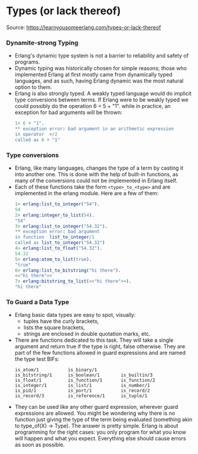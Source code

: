 # Types (or lack thereof)

Source: https://learnyousomeerlang.com/types-or-lack-thereof

### Dynamite-strong Typing

- Erlang's dynamic type system is not a barrier to reliability and safety of programs.
- Dynamic typing was historically chosen for simple reasons; those who implemented Erlang at first mostly came from dynamically typed languages, and as such, having Erlang dynamic was the most natural option to them.
- Erlang is also strongly typed. A weakly typed language would do implicit type conversions between terms. If Erlang were to be weakly typed we could possibly do the operation 6 = 5 + "1". while in practice, an exception for bad arguments will be thrown:
  ```erlang
  1> 6 + "1".
  ** exception error: bad argument in an arithmetic expression
  in operator  +/2
  called as 6 + "1"
  ```

### Type conversions

- Erlang, like many languages, changes the type of a term by casting it into another one. This is done with the help of built-in functions, as many of the conversions could not be implemented in Erlang itself.
- Each of these functions take the form `<type>_to_<type>` and are implemented in the erlang module. Here are a few of them:
  ```erlang
  1> erlang:list_to_integer("54").
  54
  2> erlang:integer_to_list(54).
  "54"
  3> erlang:list_to_integer("54.32").
  ** exception error: bad argument
  in function  list_to_integer/1
  called as list_to_integer("54.32")
  4> erlang:list_to_float("54.32").
  54.32
  5> erlang:atom_to_list(true).
  "true"
  6> erlang:list_to_bitstring("hi there").
  <<"hi there">>
  7> erlang:bitstring_to_list(<<"hi there">>).
  "hi there"
  ```

### To Guard a Data Type

- Erlang basic data types are easy to spot, visually:
  - tuples have the curly brackets,
  - lists the square brackets,
  - strings are enclosed in double quotation marks, etc.
- There are functions dedicated to this task. They will take a single argument and return true if the type is right, false otherwise. They are part of the few functions allowed in guard expressions and are named the type test BIFs:
  ```text
  is_atom/1           is_binary/1
  is_bitstring/1      is_boolean/1        is_builtin/3
  is_float/1          is_function/1       is_function/2
  is_integer/1        is_list/1           is_number/1
  is_pid/1            is_port/1           is_record/2
  is_record/3         is_reference/1      is_tuple/1
  ```
- They can be used like any other guard expression, wherever guard expressions are allowed. You might be wondering why there is no function just giving the type of the term being evaluated (something akin to type_of(X) -> Type). The answer is pretty simple. Erlang is about programming for the right cases: you only program for what you know will happen and what you expect. Everything else should cause errors as soon as possible.
